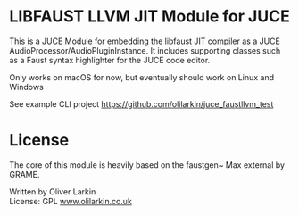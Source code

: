 # LIBFAUST LLVM JIT Module for JUCE

This is a JUCE Module for embedding the libfaust JIT compiler as a JUCE AudioProcessor/AudioPluginInstance. It includes supporting classes such as a Faust syntax highlighter for the JUCE code editor.

Only works on macOS for now, but eventually should work on Linux and Windows

See example CLI project https://github.com/olilarkin/juce_faustllvm_test

# License

The core of this module is heavily based on the faustgen~ Max external by GRAME.

Written by Oliver Larkin    
License: GPL
www.olilarkin.co.uk
